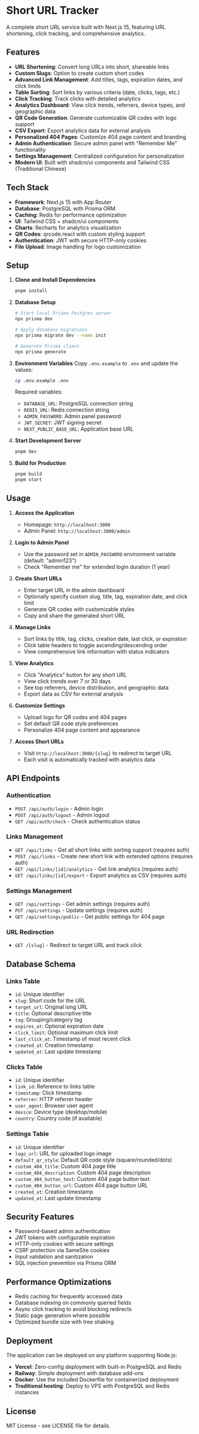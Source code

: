 # Short URL Tracker

A complete short URL service built with Next.js 15, featuring URL shortening, click tracking, and comprehensive analytics.

## Features

- **URL Shortening**: Convert long URLs into short, shareable links
- **Custom Slugs**: Option to create custom short codes
- **Advanced Link Management**: Add titles, tags, expiration dates, and click limits
- **Table Sorting**: Sort links by various criteria (date, clicks, tags, etc.)
- **Click Tracking**: Track clicks with detailed analytics
- **Analytics Dashboard**: View click trends, referrers, device types, and geographic data
- **QR Code Generation**: Generate customizable QR codes with logo support
- **CSV Export**: Export analytics data for external analysis
- **Personalized 404 Pages**: Customize 404 page content and branding
- **Admin Authentication**: Secure admin panel with "Remember Me" functionality
- **Settings Management**: Centralized configuration for personalization
- **Modern UI**: Built with shadcn/ui components and Tailwind CSS (Traditional Chinese)

## Tech Stack

- **Framework**: Next.js 15 with App Router
- **Database**: PostgreSQL with Prisma ORM
- **Caching**: Redis for performance optimization
- **UI**: Tailwind CSS + shadcn/ui components  
- **Charts**: Recharts for analytics visualization
- **QR Codes**: qrcode.react with custom styling support
- **Authentication**: JWT with secure HTTP-only cookies
- **File Upload**: Image handling for logo customization

## Setup

1. **Clone and Install Dependencies**
   ```bash
   pnpm install
   ```

2. **Database Setup**
   ```bash
   # Start local Prisma Postgres server
   npx prisma dev

   # Apply database migrations
   npx prisma migrate dev --name init

   # Generate Prisma client
   npx prisma generate
   ```

3. **Environment Variables**
   Copy `.env.example` to `.env` and update the values:
   ```bash
   cp .env.example .env
   ```
   
   Required variables:
   - `DATABASE_URL`: PostgreSQL connection string
   - `REDIS_URL`: Redis connection string
   - `ADMIN_PASSWORD`: Admin panel password
   - `JWT_SECRET`: JWT signing secret
   - `NEXT_PUBLIC_BASE_URL`: Application base URL

4. **Start Development Server**
   ```bash
   pnpm dev
   ```

5. **Build for Production**
   ```bash
   pnpm build
   pnpm start
   ```

## Usage

1. **Access the Application**
   - Homepage: `http://localhost:3000`
   - Admin Panel: `http://localhost:3000/admin`

2. **Login to Admin Panel**
   - Use the password set in `ADMIN_PASSWORD` environment variable (default: "admin123")
   - Check "Remember me" for extended login duration (1 year)

3. **Create Short URLs**
   - Enter target URL in the admin dashboard
   - Optionally specify custom slug, title, tag, expiration date, and click limit
   - Generate QR codes with customizable styles
   - Copy and share the generated short URL

4. **Manage Links**
   - Sort links by title, tag, clicks, creation date, last click, or expiration
   - Click table headers to toggle ascending/descending order
   - View comprehensive link information with status indicators

5. **View Analytics**
   - Click "Analytics" button for any short URL
   - View click trends over 7 or 30 days
   - See top referrers, device distribution, and geographic data
   - Export data as CSV for external analysis

6. **Customize Settings**
   - Upload logo for QR codes and 404 pages
   - Set default QR code style preferences
   - Personalize 404 page content and appearance

7. **Access Short URLs**
   - Visit `http://localhost:3000/{slug}` to redirect to target URL
   - Each visit is automatically tracked with analytics data

## API Endpoints

### Authentication
- `POST /api/auth/login` - Admin login
- `POST /api/auth/logout` - Admin logout  
- `GET /api/auth/check` - Check authentication status

### Links Management
- `GET /api/links` - Get all short links with sorting support (requires auth)
- `POST /api/links` - Create new short link with extended options (requires auth)
- `GET /api/links/[id]/analytics` - Get link analytics (requires auth)
- `GET /api/links/[id]/export` - Export analytics as CSV (requires auth)

### Settings Management
- `GET /api/settings` - Get admin settings (requires auth)
- `PUT /api/settings` - Update settings (requires auth)
- `GET /api/settings/public` - Get public settings for 404 page

### URL Redirection
- `GET /[slug]` - Redirect to target URL and track click

## Database Schema

### Links Table
- `id`: Unique identifier
- `slug`: Short code for the URL
- `target_url`: Original long URL
- `title`: Optional descriptive title
- `tag`: Grouping/category tag
- `expires_at`: Optional expiration date
- `click_limit`: Optional maximum click limit
- `last_click_at`: Timestamp of most recent click
- `created_at`: Creation timestamp
- `updated_at`: Last update timestamp

### Clicks Table
- `id`: Unique identifier
- `link_id`: Reference to links table
- `timestamp`: Click timestamp
- `referrer`: HTTP referrer header
- `user_agent`: Browser user agent
- `device`: Device type (desktop/mobile)
- `country`: Country code (if available)

### Settings Table
- `id`: Unique identifier
- `logo_url`: URL for uploaded logo image
- `default_qr_style`: Default QR code style (square/rounded/dots)
- `custom_404_title`: Custom 404 page title
- `custom_404_description`: Custom 404 page description
- `custom_404_button_text`: Custom 404 page button text
- `custom_404_button_url`: Custom 404 page button URL
- `created_at`: Creation timestamp
- `updated_at`: Last update timestamp

## Security Features

- Password-based admin authentication
- JWT tokens with configurable expiration
- HTTP-only cookies with secure settings
- CSRF protection via SameSite cookies
- Input validation and sanitization
- SQL injection prevention via Prisma ORM

## Performance Optimizations

- Redis caching for frequently accessed data
- Database indexing on commonly queried fields
- Async click tracking to avoid blocking redirects
- Static page generation where possible
- Optimized bundle size with tree shaking

## Deployment

The application can be deployed on any platform supporting Node.js:

- **Vercel**: Zero-config deployment with built-in PostgreSQL and Redis
- **Railway**: Simple deployment with database add-ons
- **Docker**: Use the included Dockerfile for containerized deployment
- **Traditional hosting**: Deploy to VPS with PostgreSQL and Redis instances

## License

MIT License - see LICENSE file for details.
